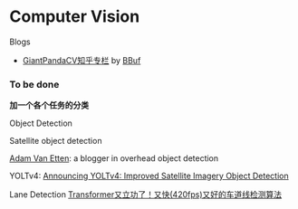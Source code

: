 # Computer Vision

Blogs

- [GiantPandaCV知乎专栏](https://www.zhihu.com/column/giantpandacv) by [BBuf](https://www.zhihu.com/people/zhang-xiao-yu-45-67-74)



### To be done

**加一个各个任务的分类**

Object Detection

Satellite object detection

[Adam Van Etten](https://avanetten.medium.com/): a blogger in overhead object detection

YOLTv4: [Announcing YOLTv4: Improved Satellite Imagery Object Detection](https://towardsdatascience.com/announcing-yoltv4-improved-satellite-imagery-object-detection-f5091e913fad)





Lane Detection
[Transformer又立功了！又快(420fps)又好的车道线检测算法](https://zhuanlan.zhihu.com/p/287808317)
